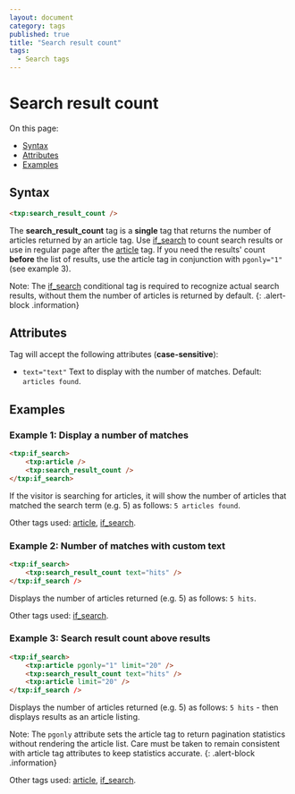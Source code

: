 ```yaml
---
layout: document
category: tags
published: true
title: "Search result count"
tags:
  - Search tags
---
```


# Search result count

On this page:

* [Syntax](#user-content-syntax)
* [Attributes](#user-content-attributes)
* [Examples](#user-content-examples)

## Syntax

```html
<txp:search_result_count />
```

The **search_result_count** tag is a __single__ tag that returns the number of articles returned by an article tag. Use [if_search](if-search) to count search results or use in regular page after the [article](article) tag. If you need the results' count __before__ the list of results, use the article tag in conjunction with `pgonly="1"` (see example 3).

Note: The [if_search](if-search) conditional tag is required to recognize actual search results, without them the number of articles is returned by default.
{: .alert-block .information}

## Attributes

Tag will accept the following attributes (**case-sensitive**):

* `text="text"`
Text to display with the number of matches.
Default: `articles found`.

## Examples

### Example 1: Display a number of matches

```html
<txp:if_search>
    <txp:article />
    <txp:search_result_count />
</txp:if_search>
```

If the visitor is searching for articles, it will show the number of articles that matched the search term (e.g. 5) as follows: `5 articles found`.

Other tags used: [article](article), [if_search](if-search).

### Example 2: Number of matches with custom text

```html
<txp:if_search>
    <txp:search_result_count text="hits" />
</txp:if_search />
```

Displays the number of articles returned (e.g. 5) as follows: `5 hits`.

Other tags used: [if_search](if-search).

### Example 3: Search result count above results

```html
<txp:if_search>
    <txp:article pgonly="1" limit="20" />
    <txp:search_result_count text="hits" />
    <txp:article limit="20" />
</txp:if_search />
```

Displays the number of articles returned (e.g. 5) as follows: `5 hits` - then displays results as an article listing.

Note: The `pgonly` attribute sets the article tag to return pagination statistics without rendering the article list. Care must be taken to remain consistent with article tag attributes to keep statistics accurate.
{: .alert-block .information}

Other tags used: [article](article), [if_search](if-search).
